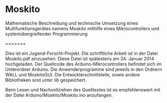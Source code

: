 Moskito
=======

Mathematische Beschreibung und technische Umsetzung eines Multifunktionsgerätes namens Moskito mithilfe eines Mikrocontrollers und systemübergreifender Programmierung

=======

Dies ist ein Jugend-Forscht-Projekt. Die schriftliche Arbeit ist in der Datei Moskito.pdf einzusehen. Diese Datei ist spätestens am 24. Januar 2014 hochgeladen.
Der Quellcode des Arduino-Mikrocontrollers befindet sich im Unterordner Arduino. Die Anwenderprogramme sind jeweils in den Ordnern WALL und MoskitoGUI. Die Entwicklerschnittstelle, sowie andere Bibliotheken sind unter lib gespeichert.

Beim Lesen und Nachvollziehen des Quelltextes ist es empfehlenswert mit der Datei Arduino/Moskito/Moskito.ino anzufangen.
